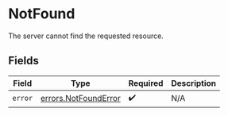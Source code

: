 # NotFound

The server cannot find the requested resource.


## Fields

| Field                                                        | Type                                                         | Required                                                     | Description                                                  |
| ------------------------------------------------------------ | ------------------------------------------------------------ | ------------------------------------------------------------ | ------------------------------------------------------------ |
| `error`                                                      | [errors.NotFoundError](../../models/errors/notfounderror.md) | :heavy_check_mark:                                           | N/A                                                          |
